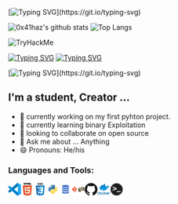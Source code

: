 [![Typing SVG](https://readme-typing-svg.herokuapp.com?color=%2336BCF7&lines=Hey+0x41haz+here...)](https://git.io/typing-svg)

![0x41haz's github stats](https://github-readme-stats.vercel.app/api?username=0x41haz&show_icons=true&show_icons=true&hide=issues&include_all_commits=true&theme=dark)
![Top Langs](https://github-readme-stats.vercel.app/api/top-langs/?username=0x41haz&hide=&layout=compact&theme=dark)


<img src="https://tryhackme-badges.s3.amazonaws.com/ctf789.png" alt="TryHackMe">

[![Typing SVG](https://readme-typing-svg.herokuapp.com?color=%2336BCF7&lines=student)](https://git.io/typing-svg)
[![Typing SVG](https://readme-typing-svg.herokuapp.com?color=%2336BCF7&lines=CTF-Player)](https://git.io/typing-svg)

[![Typing SVG](https://readme-typing-svg.herokuapp.com?color=%2336BCF7&lines=Ask-Me-Anything..)](https://git.io/typing-svg)

## I'm a student, Creator ...
- 🔭 currently working on my first pyhton project.
- 🌱 currently learning binary Exploitation
- 👯 looking to collaborate on open source
- 💬 Ask me about ... Anything
- 😄 Pronouns: He/his

### Languages and Tools:

[<img align="left" alt="Visual Studio Code" width="26px" src="https://raw.githubusercontent.com/github/explore/80688e429a7d4ef2fca1e82350fe8e3517d3494d/topics/visual-studio-code/visual-studio-code.png" />][youtube]
[<img align="left" alt="HTML5" width="26px" src="https://raw.githubusercontent.com/github/explore/80688e429a7d4ef2fca1e82350fe8e3517d3494d/topics/html/html.png" />][youtube]
[<img align="left" alt="CSS3" width="26px" src="https://raw.githubusercontent.com/github/explore/80688e429a7d4ef2fca1e82350fe8e3517d3494d/topics/css/css.png" />][youtube]
[<img align="left" alt="python" width="26px" src="https://raw.githubusercontent.com/github/explore/80688e429a7d4ef2fca1e82350fe8e3517d3494d/topics/python/python.png" />][youtube]
[<img align="left" alt="SQL" width="26px" src="https://raw.githubusercontent.com/github/explore/80688e429a7d4ef2fca1e82350fe8e3517d3494d/topics/sql/sql.png" />][youtube]
[<img align="left" alt="Git" width="26px" src="https://raw.githubusercontent.com/github/explore/80688e429a7d4ef2fca1e82350fe8e3517d3494d/topics/git/git.png" />][youtube]
[<img align="left" alt="GitHub" width="26px" src="https://raw.githubusercontent.com/github/explore/78df643247d429f6cc873026c0622819ad797942/topics/github/github.png" />][youtube]
[<img align="left" alt="Docker" width="26px" src="https://raw.githubusercontent.com/github/explore/80688e429a7d4ef2fca1e82350fe8e3517d3494d/topics/docker/docker.png" />][youtube]
[<img align="left" alt="Terminal" width="26px" src="https://raw.githubusercontent.com/github/explore/80688e429a7d4ef2fca1e82350fe8e3517d3494d/topics/terminal/terminal.png" />][youtube]

<br />
<br />

[youtube]:https://t.co/KhlM09resY?amp=1
[twitter]: https://twitter.com/0xilovecat

